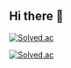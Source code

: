 ## Hi there 👋

[![Solved.ac](http://mazassumnida.wtf/api/v2/generate_badge?boj=dev_xong)](https://solved.ac/dev_xong)

[![Solved.ac](http://mazassumnida.wtf/api/v2/generate_badge?boj=rjsgmlq33)](https://solved.ac/rjsgmlq33)

